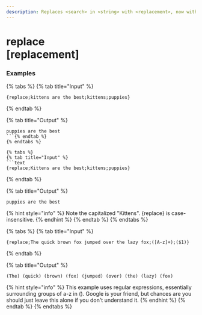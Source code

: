 ```yaml
---
description: Replaces <search> in <string> with <replacement>, now with extra regexp flavour.
---
```


# replace <string> <search> [replacement]

### Examples

{% tabs %}
{% tab title="Input" %}
```text
{replace;kittens are the best;kittens;puppies}
```
{% endtab %}

{% tab title="Output" %}
```text
puppies are the best
```{% endtab %}
{% endtabs %}

{% tabs %}
{% tab title="Input" %}
```text
{replace;Kittens are the best;kittens;puppies}
```
{% endtab %}

{% tab title="Output" %}
```text
puppies are the best
```
{% hint style="info" %}
Note the capitalized "Kittens". {replace} is case-insensitive.
{% endhint %}
{% endtab %}
{% endtabs %}

{% tabs %}
{% tab title="Input" %}
```text
{replace;The quick brown fox jumped over the lazy fox;([A-z]+);($1)}
```
{% endtab %}

{% tab title="Output" %}
```text
(The) (quick) (brown) (fox) (jumped) (over) (the) (lazy) (fox)
```
{% hint style="info" %}
This example uses regular expressions, essentially surrounding groups of a-z in (). Google is your friend, but chances are you should just leave this alone if you don't understand it.
{% endhint %}
{% endtab %}
{% endtabs %}